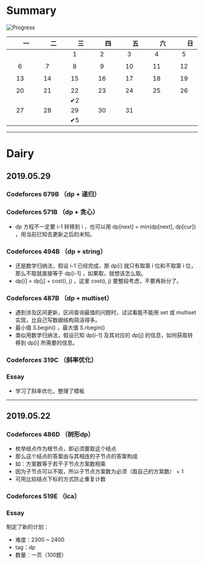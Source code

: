 # Summary

![Progress](http://progressed.io/bar/7?title=Difficulty:2300~2400|tag:dp)

|　　一　　|　　二　　|　　三　　|　　四　　|　　五　　|　　六　　|　　日　　|
| :--: | :--: | :--: | :--: | :--: | :--: | :--: |
|      |      |  1   | 2 |  3   |  4   |  5   |
|      |      |      |    |      |    |  |
|  6   |  7   |  8   |  9   |  10  |  11  |  12  |
|  |  |      |      |      |      |      |
|  13  |  14  |  15  |  16  |  17  |  18  |  19  |
|      |      |      |      |      |      |      |
|  20  |  21  |  22  |  23  |  24  |  25  |  26  |
|      |  | ✔2 |      |      |  |      |
|  27  |  28  |  29  |  30  |  31  |      |      |
|      |      | ✔5 |      |      |      |      |

---

# Dairy

## 2019.05.29

### Codeforces 679B （dp + 递归）

### Codeforces 571B （dp + 贪心）

- dp 方程不一定要 i-1 转移到 i ，也可以用 dp[next] = min(dp[next], dp[cur]) ，用当前已知去更新之后的未知。

### Codeforces 494B （dp + string）

- 还是数学归纳法，假设 i-1 已经完成，那 dp[i] 就只有取第 i 位和不取第 i 位，那么不取就直接等于 dp[i-1] ，如果取，就想该怎么取。
- dp[i] = dp[j] + cost(i, j) ，这里 cost(i, j) 要整段考虑，不要再拆分了。

### Codeforces 487B （dp + multiset）

- 遇到涉及区间更新，区间查询最值的问题时，试试看能不能用 set 或 multiset 实现，比自己写数据结构简洁得多。
- 最小值 S.begin() ，最大值 S.rbegin()
- 类似用数学归纳法，假设已知 dp[i-1] 及其对应的 dp[j] 的信息，如何获取转移到 dp[i] 所需要的信息。

### Codeforces 319C （斜率优化）

### Essay

- 学习了斜率优化，整理了模板

---

## 2019.05.22

### Codeforces 486D （树形dp）

- 枚举结点作为根节点，即必须要取这个结点
- 那么这个结点的答案由与其相连的子节点的答案构成
- 如：方案数等于若干子节点方案数相乘
- 因为子节点可以不取，所以子节点方案数为必须（取自己的方案数） + 1
- 可用比较结点下标的方式防止重复计数

### Codeforces 519E （lca）

### Essay

制定了新的计划：
- 难度：2300 ~ 2400
- tag：dp
- 数量：一页（100题）

